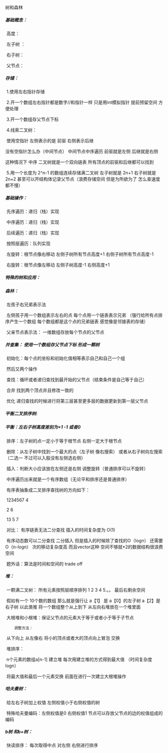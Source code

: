 树和森林

##### 基础概念：

​	高度：

​	左子树 ：

​	右子树：

​	父节点：

##### 存储：

​	1.使用左右指针存储

​	2.开一个数组左右指针都是数字//和指针一样 只是用int模拟指针 提前预留空间 方便处理

​	3.开一个数组存父节点下标  

​	4.线索二叉树：

​     	使用空指针 左侧表示的是 前驱  右侧表示后继

没有空指针怎么办（中间节点）  中间节点中序遍历 前驱就是左侧  后继就是右侧

这种情况下 中序 二叉树就是一个双向链表 所有顶点的前驱和后继都可以找到

​	5.用一个长度为 2^n-1 的数组连续存储满二叉树 左子树就是 2n+1 右子树就是2n+2 甚至可以开结构体记录父节点（浪费存储空间 但是为所欲为了 怎么查速度都不慢）

##### 基础操作：

​	先序遍历：递归（栈）实现

​	中序遍历：递归（栈）实现

​	后续遍历：递归（栈）实现

​	按照层遍历：队列实现

​	左旋转：根节点像右移动  左侧子树所有节点高度+1 右侧子树所有节点高度-1

​	右旋转：根节点像左移动 左侧子树高度-1 右侧高度+1

##### 特殊的树和应用：

##### 	森林：

​	 	左孩子右兄弟表示法

​		左侧孩子用一个数组表示左右的点 每个点用一个链表表示兄弟 （强行给所有点排序产生一个数组 每个数组都是这个点的兄弟链表 感觉像是邻接表的存储）

​		父亲节点表示法： 一维数组存放每个节点的父节点

##### 	并查集： 使用一个数组存父节点下标 形成一颗树

​		初始化：每个点的坐标和初始化值相等表示自己和自己一个组

​		然后又两个操作 

​		查找：循环或者递归查找到最开始的父节点（结束条件是自己等于自己）

​		合并 找到两个顶点并且修改一致的

​		优化  递归查找的时候进行将第三层甚至更多层的数据更新到第一层父节点

##### 	平衡二叉排序树:

##### 		平衡：左右子树高度差别为+1 -1 或者0

​		排序：左子树的点一定小于等于根节点 右侧一定大于根节点	

​		删除：从左子树中找到一个最大的点（左子树 像右搜索） 或者从右子树向左搜索（二选一  不过可以入股没有左侧选右侧）

​		插入：判断大小应该放在左侧还是右侧 调整旋转（普通排序可以不旋转）

​		中序遍历出来就是一个有序数组（无论平和排序还是普通排序）

​		有序表抽象成二叉排序查找树的方向如下： 

​	        1234567           4

​					2    6

​                                      13   5 7

​	       对比： 有序链表无法二分查找  插入的时间复杂度为 O(1)

​			    有序动态数可以二分查找 二分插入 但是插入的时候除了查找的O（logn） 还需要 O（n-logn） 次的移动复杂度高  而且vector这种 空间不够就*2的数据结构很浪费空间 

​		题外话：算法是时间和空间的 trade off  

##### 	堆：

​		一颗满二叉树： 所有元素按照层顺序排列  1 2 3 4 5.。。 最后右剩余空间

​		假如有一个 10个数的数组 那么就是强行让 a【1】 是 a【0】的左子树 a【2】是右子树 以此类推 将一个数组整个从上到下 从左向右堆放在一个堆里面

​		大根堆和小根堆：保证父节点的元素大于等于或者小于等于子节点 

  		调整方法：

​		从下向上 从左像右 将小的顶点或者大的顶点向上冒泡 交换

​		堆排序：

​				n个元素的数组a[n-1] 建立堆 每次用建立堆的方式得到最大值 （时间复杂度 logn）

​				将最大值和最后一个元素交换 前面在进行一次建立大根堆操作  		

##### 	哈夫曼树：

​		给左右子树加上权值 左侧权值小于右侧权值的树

​		特殊哈夫曼编码：左侧权值是0 右侧权值1 节点可以存放父节点的边的权值组成的编码



##### 	b树 和b+树：

​	快读排序： 每次取得中点 对左侧 右侧进行排序 
